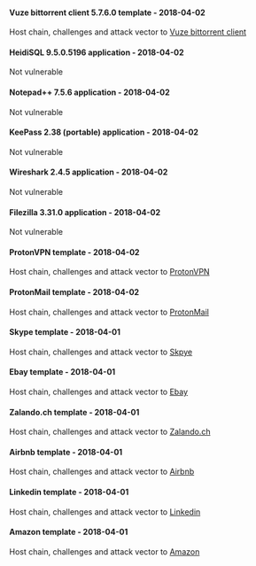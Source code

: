 #### Vuze bittorrent client 5.7.6.0 template - 2018-04-02
Host chain, challenges and attack vector to [Vuze bittorrent client](/docs/vuze_20180402)


#### HeidiSQL 9.5.0.5196 application - 2018-04-02
Not vulnerable


#### Notepad++ 7.5.6 application - 2018-04-02
Not vulnerable


#### KeePass 2.38 (portable) application - 2018-04-02
Not vulnerable


#### Wireshark 2.4.5 application - 2018-04-02
Not vulnerable


#### Filezilla 3.31.0 application - 2018-04-02
Not vulnerable


#### ProtonVPN template - 2018-04-02
Host chain, challenges and attack vector to [ProtonVPN](/docs/protonvpn_20180402)


#### ProtonMail template - 2018-04-02
Host chain, challenges and attack vector to [ProtonMail](/docs/protonmail_20180402)


#### Skype template - 2018-04-01
Host chain, challenges and attack vector to [Skpye](/docs/skype_20180401)


#### Ebay template - 2018-04-01
Host chain, challenges and attack vector to [Ebay](/docs/ebay_20180401)


#### Zalando.ch template  - 2018-04-01
Host chain, challenges and attack vector to [Zalando.ch](/docs/zalandoch_20180401)


#### Airbnb template  - 2018-04-01
Host chain, challenges and attack vector to [Airbnb](/docs/airbnb_20180401)


#### Linkedin template  - 2018-04-01
Host chain, challenges and attack vector to [Linkedin](/docs/linkedin_20180401)


#### Amazon template - 2018-04-01
Host chain, challenges and attack vector to [Amazon](/docs/amazon_20180401)
